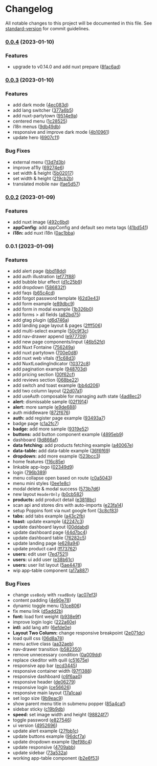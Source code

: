 # Changelog

All notable changes to this project will be documented in this file. See [standard-version](https://github.com/conventional-changelog/standard-version) for commit guidelines.

### [0.0.4](https://github.com/gitsindonesia/nuxt3-gits-ui-starter/compare/v0.0.3...v0.0.4) (2023-01-10)


### Features

* upgrade to v0.14.0 and add nuxt prepare ([8fac6ad](https://github.com/gitsindonesia/nuxt3-gits-ui-starter/commit/8fac6ade8d24c691ab205179c3a537aa0e07449b))

### [0.0.3](https://github.com/gitsindonesia/nuxt3-gits-ui-starter/compare/v0.0.2...v0.0.3) (2023-01-10)


### Features

* add dark mode ([4ec083d](https://github.com/gitsindonesia/nuxt3-gits-ui-starter/commit/4ec083d0322328397bd2049e635c6033af3a79a0))
* add lang switcher ([377a6b5](https://github.com/gitsindonesia/nuxt3-gits-ui-starter/commit/377a6b58cd69a87ad5c38d963f4e395c2ad1ddab))
* add nuxt-partytown ([9514e9a](https://github.com/gitsindonesia/nuxt3-gits-ui-starter/commit/9514e9ad083ae7511cea2c4df60776bb4c671387))
* centered menu ([1c28525](https://github.com/gitsindonesia/nuxt3-gits-ui-starter/commit/1c2852530dd88a7fdbe764745f64763885758157))
* i18n menus ([9db49db](https://github.com/gitsindonesia/nuxt3-gits-ui-starter/commit/9db49dbeb2fe804d845e139acd4887a6a2db39b5))
* responsive and improve dark mode ([4b10961](https://github.com/gitsindonesia/nuxt3-gits-ui-starter/commit/4b10961b1bf215fa0c8571ed946dc3f7f6fac6e4))
* update hero ([6907c11](https://github.com/gitsindonesia/nuxt3-gits-ui-starter/commit/6907c115a7b3556d1b0e8b0f5fea5066ce119086))


### Bug Fixes

* external menu ([13d7d3b](https://github.com/gitsindonesia/nuxt3-gits-ui-starter/commit/13d7d3b32de5d55fff40fd9b1e5fc574cb2210fb))
* improve a11ly ([69274e6](https://github.com/gitsindonesia/nuxt3-gits-ui-starter/commit/69274e6bb78c342a6bc811b86d40df63e73f27c2))
* set width & height ([5b02017](https://github.com/gitsindonesia/nuxt3-gits-ui-starter/commit/5b0201798398cd095694a08e1c2ed15489ea2f3c))
* set width & height ([219cb2b](https://github.com/gitsindonesia/nuxt3-gits-ui-starter/commit/219cb2b08a7c1fe8d58a163956ea3455fbcf2378))
* translated mobile nav ([fae5d57](https://github.com/gitsindonesia/nuxt3-gits-ui-starter/commit/fae5d571af80fe38f89c6a44234889e3f9f7c585))

### [0.0.2](https://github.com/gitsindonesia/nuxt3-gits-ui-starter/compare/v0.0.1...v0.0.2) (2023-01-09)


### Features

* add nuxt image ([492c6bd](https://github.com/gitsindonesia/nuxt3-gits-ui-starter/commit/492c6bd4fe1c767661c5c438618f1e43a77d6fc0))
* **appConfig:** add appConfig and default seo meta tags ([41bd541](https://github.com/gitsindonesia/nuxt3-gits-ui-starter/commit/41bd5413bb1131ed298787d9a0ba8ff7384c4342))
* **i18n:** add nuxt i18n ([0ac1bba](https://github.com/gitsindonesia/nuxt3-gits-ui-starter/commit/0ac1bba6529ca8c3fe4c039e8e94244cb122ec3a))

### 0.0.1 (2023-01-09)


### Features

* add alert page ([bbd18dd](https://github.com/gitsindonesia/nuxt3-gits-ui-starter/commit/bbd18dd533109a7fbc8aaababbdd2e448801c3a6))
* add auth illustration ([ef77f88](https://github.com/gitsindonesia/nuxt3-gits-ui-starter/commit/ef77f88751d844edd7c029d2ff056bfe50ff6967))
* add bubble blur effect ([d1c25b9](https://github.com/gitsindonesia/nuxt3-gits-ui-starter/commit/d1c25b921e792a7d7ab6f7ad88a6b51e5e6ed78b))
* add dropdown ([586832f](https://github.com/gitsindonesia/nuxt3-gits-ui-starter/commit/586832f9c326807be02dd18e46dccdda7aececa0))
* add faqs ([b65c4cd](https://github.com/gitsindonesia/nuxt3-gits-ui-starter/commit/b65c4cd2c1d9e7102a7be703dea54782dab28a49))
* add forgot password template ([62d3e43](https://github.com/gitsindonesia/nuxt3-gits-ui-starter/commit/62d3e436d9a9c425b44545715e17b15a213a9b9a))
* add form example ([e89dbc9](https://github.com/gitsindonesia/nuxt3-gits-ui-starter/commit/e89dbc9a1d81c8b6dc77568c772ed22dc7e6e23d))
* add form in modal example ([1b326b0](https://github.com/gitsindonesia/nuxt3-gits-ui-starter/commit/1b326b0ac49e94892061d59a9296621c12072e6b))
* add forms > all fields ([a82bd75](https://github.com/gitsindonesia/nuxt3-gits-ui-starter/commit/a82bd751f73cb64695f13018c91d49993ab20a4a))
* add gtag plugin ([d6d746a](https://github.com/gitsindonesia/nuxt3-gits-ui-starter/commit/d6d746a71f557a3b7740cca3404a0f02d465bf0e))
* add landing page layout & pages ([2fff506](https://github.com/gitsindonesia/nuxt3-gits-ui-starter/commit/2fff5061392957d39758d8a145b95500ff76ef04))
* add multi-select example ([50c9f3c](https://github.com/gitsindonesia/nuxt3-gits-ui-starter/commit/50c9f3caf0cbeed17880856f09362602bd23a671))
* add nav-drawer append ([e977709](https://github.com/gitsindonesia/nuxt3-gits-ui-starter/commit/e97770940587b696fb77d9e9aa6d8a5e543c3bf2))
* add new page components/input ([46b52fd](https://github.com/gitsindonesia/nuxt3-gits-ui-starter/commit/46b52fd605e900acfaf60c561c4091b1e1b2c258))
* add Nuxt Fontaine ([756249a](https://github.com/gitsindonesia/nuxt3-gits-ui-starter/commit/756249ac6749565cc4c06cabe2de275517768283))
* add nuxt partytown ([700e0d8](https://github.com/gitsindonesia/nuxt3-gits-ui-starter/commit/700e0d8391577ebb3de68fd72cd9fc40445b8004))
* add nuxt web vitals ([f1c68d3](https://github.com/gitsindonesia/nuxt3-gits-ui-starter/commit/f1c68d3e65fb93168ce4cbc256114e1deb5d6496))
* add NuxtLoadingIndicator ([10372c8](https://github.com/gitsindonesia/nuxt3-gits-ui-starter/commit/10372c882563a299361bd3c555a61d143cd12b67))
* add pagination example ([948703d](https://github.com/gitsindonesia/nuxt3-gits-ui-starter/commit/948703d8c1604dd306eb198cecf0ab6d90997362))
* add pricing section ([00f62cf](https://github.com/gitsindonesia/nuxt3-gits-ui-starter/commit/00f62cfcb0d83a49d9fef38179f1174d59820e77))
* add reviews section ([068be22](https://github.com/gitsindonesia/nuxt3-gits-ui-starter/commit/068be22aee05b797cdb00404e467659269c94f85))
* add switch and toast example ([bb4d206](https://github.com/gitsindonesia/nuxt3-gits-ui-starter/commit/bb4d206ebf58565a542f1f10c17e7cadc228166e))
* add two column layout ([22d07a1](https://github.com/gitsindonesia/nuxt3-gits-ui-starter/commit/22d07a186b02be686b863a266e1bab703dc4e87c))
* add useAuth composable for managing auth state ([4ad8ec2](https://github.com/gitsindonesia/nuxt3-gits-ui-starter/commit/4ad8ec2465bac39872498ca8ead9369ff8e94558))
* **alert:** dismissable sample ([02f1914](https://github.com/gitsindonesia/nuxt3-gits-ui-starter/commit/02f19147ff6cc690a459c822dc11d4cb3cbfc897))
* **alert:** more sample ([e9de688](https://github.com/gitsindonesia/nuxt3-gits-ui-starter/commit/e9de6886929f96a7479edd7e5f84fcee04e9ebc3))
* auth middleware ([872f676](https://github.com/gitsindonesia/nuxt3-gits-ui-starter/commit/872f6763440cbcc6744c2c169d568d0e8499824e))
* **auth:** add register page example ([93493a7](https://github.com/gitsindonesia/nuxt3-gits-ui-starter/commit/93493a75e121455fbdb20e6f62a444e17dd349df))
* badge page ([c1a2fc7](https://github.com/gitsindonesia/nuxt3-gits-ui-starter/commit/c1a2fc78a43481c6d2dffd0ce197cb28eed4ba6f))
* **badge:** add more sample ([9319e52](https://github.com/gitsindonesia/nuxt3-gits-ui-starter/commit/9319e529fd6f829152c83cdee3bdba75ee41c869))
* **buttons:** add button component example ([4895eb9](https://github.com/gitsindonesia/nuxt3-gits-ui-starter/commit/4895eb9deef5f5b1fd5185c4c68589f920c23791))
* dashboard ([9d866af](https://github.com/gitsindonesia/nuxt3-gits-ui-starter/commit/9d866afd214d80b1a35eae1c8a411d6d13ba8f53))
* **data fetching:** add products fetching example ([a40067e](https://github.com/gitsindonesia/nuxt3-gits-ui-starter/commit/a40067eca8ae1a86485688d96b409fdb8457eaf8))
* **data-table:** add data-table example ([36f6f69](https://github.com/gitsindonesia/nuxt3-gits-ui-starter/commit/36f6f697746f93aaad18dcc1472418cc234e56b1))
* **dropdown:** add more example ([523bcc3](https://github.com/gitsindonesia/nuxt3-gits-ui-starter/commit/523bcc357a47a8263687d7f22b61727c0f90adf2))
* home features ([116c85e](https://github.com/gitsindonesia/nuxt3-gits-ui-starter/commit/116c85e51d4582afdc210ce1775acdc5bb62ce2a))
* linkable app-logo ([02349d9](https://github.com/gitsindonesia/nuxt3-gits-ui-starter/commit/02349d9552314d4bad0b4b9ba35fb6d6b10176f3))
* login ([796b389](https://github.com/gitsindonesia/nuxt3-gits-ui-starter/commit/796b3893f83d5fd219bce77255d74282695b2d5f))
* menu collapse open based on route ([c0a5043](https://github.com/gitsindonesia/nuxt3-gits-ui-starter/commit/c0a5043c4cfa9ec1b7bf83859dad1a9e82c3b250))
* menu mini styles ([0ee1e8c](https://github.com/gitsindonesia/nuxt3-gits-ui-starter/commit/0ee1e8c83b469bd42c417daa3dab4bfbe7618f99))
* modal delete & modal success ([573b7d6](https://github.com/gitsindonesia/nuxt3-gits-ui-starter/commit/573b7d6739eccae3f6c4201327d3ff2391ab59a1))
* new layout `HeaderOnly` ([b0cb582](https://github.com/gitsindonesia/nuxt3-gits-ui-starter/commit/b0cb582dacb64eb6a87000fa4d56f4cc22c2f7c3))
* **products:** add product detail ([e3818bc](https://github.com/gitsindonesia/nuxt3-gits-ui-starter/commit/e3818bcbf80b037f2c7bea7be3c7c0dc8719001d))
* scan api and stores dirs with auto-imports ([e23fa14](https://github.com/gitsindonesia/nuxt3-gits-ui-starter/commit/e23fa149b2f64051f4c4a08a22e34d14bf05cd21))
* setup Poppins font via nuxt google font ([3c8cf83](https://github.com/gitsindonesia/nuxt3-gits-ui-starter/commit/3c8cf83e8fc2da36ca9cb8d60bb7351583b1fb93))
* **tabs:** add tabs example ([a43c2fb](https://github.com/gitsindonesia/nuxt3-gits-ui-starter/commit/a43c2fb89549edc8a3f7978725f0c3a2098338c0))
* **toast:** update example ([42247c3](https://github.com/gitsindonesia/nuxt3-gits-ui-starter/commit/42247c328202a7de6f1b56c3d88019b3ebe02543))
* update dashboard layout ([00ddabd](https://github.com/gitsindonesia/nuxt3-gits-ui-starter/commit/00ddabd78d4b6fcbad5ce3a51d30cbc359859d06))
* update dashboard page ([44d7bc4](https://github.com/gitsindonesia/nuxt3-gits-ui-starter/commit/44d7bc4865611a464564aaa30f506bc6d6713d36))
* update dashboard table ([76282c5](https://github.com/gitsindonesia/nuxt3-gits-ui-starter/commit/76282c5d9a52cda279d0ef6b2fc8dc14397940b4))
* update landing page ([e628a94](https://github.com/gitsindonesia/nuxt3-gits-ui-starter/commit/e628a94e69fea876eb8418187140709be0d60965))
* update product card ([ff73762](https://github.com/gitsindonesia/nuxt3-gits-ui-starter/commit/ff7376206e550849547a86beb9669ddd215212bd))
* **users:** edit user ([7ed7521](https://github.com/gitsindonesia/nuxt3-gits-ui-starter/commit/7ed752152823d6a7b2e0c2ba93fd9ef80d75d103))
* **users:** ui add user ([e38b61c](https://github.com/gitsindonesia/nuxt3-gits-ui-starter/commit/e38b61c0293b93f6531ed4c1fc84873c753ae81d))
* **users:** user list layout ([5ae4478](https://github.com/gitsindonesia/nuxt3-gits-ui-starter/commit/5ae447842e6719d44576ea06f9ccc0bef3ec4be3))
* wip app-table component ([a17a887](https://github.com/gitsindonesia/nuxt3-gits-ui-starter/commit/a17a887375594eba590e4373ff3e56edd7bb6f51))


### Bug Fixes

* change `useBody` with `readBody` ([ac07ef3](https://github.com/gitsindonesia/nuxt3-gits-ui-starter/commit/ac07ef326aab6323bfe142580f9006826b0fc65c))
* content padding ([4e90e78](https://github.com/gitsindonesia/nuxt3-gits-ui-starter/commit/4e90e7842fba942fed87cff25459d91ba80ec908))
* dynamic toggle menu ([51ce806](https://github.com/gitsindonesia/nuxt3-gits-ui-starter/commit/51ce806cc7548649d6f26a43081a70943f45e61e))
* fix menu link ([d5add2b](https://github.com/gitsindonesia/nuxt3-gits-ui-starter/commit/d5add2b4fdef16209316d492fbcf7eb67afb0dea))
* **font:** load font weight ([b938e9f](https://github.com/gitsindonesia/nuxt3-gits-ui-starter/commit/b938e9f23f7b8e7658cf47609d97bf6627b80f7f))
* improve login logic ([222a60e](https://github.com/gitsindonesia/nuxt3-gits-ui-starter/commit/222a60e76360b1243dbc5c16f6fc9e30873c83f2))
* **intl:** add lang attr ([6efde0e](https://github.com/gitsindonesia/nuxt3-gits-ui-starter/commit/6efde0eeab9190f25d85b7a5749cb6e95edda494))
* **Layout Two Column:** change responsive breakpoint ([2e071dc](https://github.com/gitsindonesia/nuxt3-gits-ui-starter/commit/2e071dcbcfe354e31fe26bfd940149c685fcd29a))
* load quill css ([06d8a78](https://github.com/gitsindonesia/nuxt3-gits-ui-starter/commit/06d8a78b126237dc10bd398f4711292ae448535e))
* menu active class ([aa32aeb](https://github.com/gitsindonesia/nuxt3-gits-ui-starter/commit/aa32aeb3548318c0b5d2bbde8d94f85156281e02))
* nav-drawer transition ([b582350](https://github.com/gitsindonesia/nuxt3-gits-ui-starter/commit/b582350d2b4b5d6108721b2b96f2c77bbb00b695))
* remove unnecessary condition ([0a009dd](https://github.com/gitsindonesia/nuxt3-gits-ui-starter/commit/0a009dd7b693612eef6a6a5c1a93766e013f71ea))
* replace ckeditor with quill ([c51675e](https://github.com/gitsindonesia/nuxt3-gits-ui-starter/commit/c51675e684d8b77d89a2d27e810bacdaf7fe2a81))
* responsive app bar ([ecd3445](https://github.com/gitsindonesia/nuxt3-gits-ui-starter/commit/ecd34451b84b882e2e98dbf24895f6793d627d1e))
* responsive container width ([97f1388](https://github.com/gitsindonesia/nuxt3-gits-ui-starter/commit/97f13888a674a9e97350d2a44a69f84d86385df4))
* responsive dashboard ([c6f6aa0](https://github.com/gitsindonesia/nuxt3-gits-ui-starter/commit/c6f6aa05f0871bc1513449ae99c0bf282a397dfb))
* responsive header ([de06279](https://github.com/gitsindonesia/nuxt3-gits-ui-starter/commit/de062796d39b9cb72d85e57c839854e8036e8000))
* responsive login ([ce56626](https://github.com/gitsindonesia/nuxt3-gits-ui-starter/commit/ce56626bb7fde0a8f44665773831b99163f567aa))
* responsive main layout ([17a1caa](https://github.com/gitsindonesia/nuxt3-gits-ui-starter/commit/17a1caa76fbe17c9353addfd582bbd1feb6f4a7d))
* set logo size ([9b9eac9](https://github.com/gitsindonesia/nuxt3-gits-ui-starter/commit/9b9eac97731d6a39e9aa7c18a7deef72984d92d4))
* show parent menu title in submenu popper ([85a4caf](https://github.com/gitsindonesia/nuxt3-gits-ui-starter/commit/85a4caf246ea85aaaa6b505ef616110fa005db8b))
* sidebar sticky ([c19b9db](https://github.com/gitsindonesia/nuxt3-gits-ui-starter/commit/c19b9db622590e52684cad532f91aa7a4766c211))
* **speed:** set image width and height ([98824f7](https://github.com/gitsindonesia/nuxt3-gits-ui-starter/commit/98824f703e973f006e5688ca63889e86a73336c5))
* toggle password ([e827546](https://github.com/gitsindonesia/nuxt3-gits-ui-starter/commit/e827546c729fc2830fc9ac4240b3636572992991))
* ui version ([4952696](https://github.com/gitsindonesia/nuxt3-gits-ui-starter/commit/4952696d9da7e4018c28ccf3263c89817be87166))
* update alert example ([27fbb1c](https://github.com/gitsindonesia/nuxt3-gits-ui-starter/commit/27fbb1c15f7ff96b5bf7516ca584ef9c5c1b5a7a))
* update buttons example ([96dcf7a](https://github.com/gitsindonesia/nuxt3-gits-ui-starter/commit/96dcf7a86f8feb796853cde6618b89a893c2ea87))
* update dropdown example ([9ef98c4](https://github.com/gitsindonesia/nuxt3-gits-ui-starter/commit/9ef98c4bc1fe5b31acf4afe9177e8dbef4cc4fda))
* update responsive ([4709abb](https://github.com/gitsindonesia/nuxt3-gits-ui-starter/commit/4709abb0b2cb0f85023c822736c35f2c27f23026))
* update sidebar ([73a532a](https://github.com/gitsindonesia/nuxt3-gits-ui-starter/commit/73a532a1d238955a97b5f10bc92cbe9351e77dc6))
* working app-table component ([b2e6f53](https://github.com/gitsindonesia/nuxt3-gits-ui-starter/commit/b2e6f53f808264270d3ca3634b97187f4c16362a))
